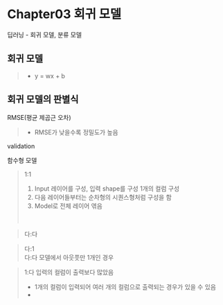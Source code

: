 # Chapter03 회귀 모델 

딥러닝 - 회귀 모델, 분류 모델 

## 회귀 모델
> - y = wx + b 

## 회귀 모델의 판별식 
RMSE(평균 제곱근 오차)
> - RMSE가 낮을수록 정밀도가 높음

validation

함수형 모델 
> 1:1 
> <br>
> 1. Input 레이어를 구성, 입력 shape를 구성 1개의 컬럼 구성 
> 2. 다음 레이어들부터는 순차형의 시퀀스형처럼 구성을 함 
> 3. Model로 전체 레이어 엮음
> <br>

> 다:다
> <br>

> 다:1
> <br>
> 다:다 모델에서 아웃풋만 1개인 경우 

> 1:다
> 입력의 컬럼이 출력보다 많았음 
> - 1개의 컬럼이 입력되어 여러 개의 컬럼으로 출력되는 경우가 있을 수 있음 
> - 